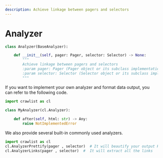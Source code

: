 ```yaml
---
description: Achieve linkage between pagers and selectors
---
```


# Analyzer

```python
class Analyzer(BaseAnalyzer):

    def __init__(self, pager: Pager, selector: Selector) -> None:
        """
        Achieve linkage between pagers and selectors
        :param pager: Pager (Pager object or its subclass implementation)
        :param selector: Selector (Selector object or its subclass implementation)
        """
```

If you want to implement your own analyzer and format data output, you can refer to the following code.

```python
import crawlist as cl

class MyAnalyzer(cl.Analyzer):
    
    def after(self, html: str) -> Any:
        raise NotImplementedError
```

We also provide several built-in commonly used analyzers.

```python
import crawlist as cl
cl.AnalyzerPrettify(pager , selector)  # It will beautify your output HTML string
cl.AnalyzerLinks(pager , selector)  #  It will extract all the links
```

